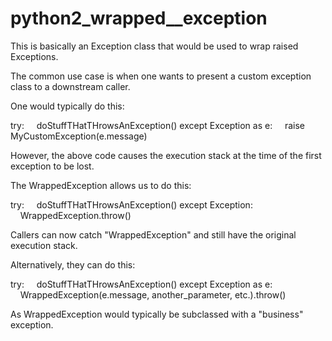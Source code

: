 # python2_wrapped__exception

This is basically an Exception class that would be used to wrap raised Exceptions.

The common use case is when one wants to present a custom exception class to a downstream caller.

One would typically do this:

try:
&nbsp;&nbsp;&nbsp;&nbsp;doStuffTHatTHrowsAnException()
except Exception as e:
&nbsp;&nbsp;&nbsp;&nbsp;raise MyCustomException(e.message)
    
However, the above code causes the execution stack at the time of the first exception to be lost.

The WrappedException allows us to do this:

try:
&nbsp;&nbsp;&nbsp;&nbsp;doStuffTHatTHrowsAnException()
except Exception:
&nbsp;&nbsp;&nbsp;&nbsp;WrappedException.throw()
    
Callers can now catch "WrappedException" and still have the original execution stack.

Alternatively, they can do this:

try:
&nbsp;&nbsp;&nbsp;&nbsp;doStuffTHatTHrowsAnException()
except Exception as e:
&nbsp;&nbsp;&nbsp;&nbsp;WrappedException(e.message, another_parameter, etc.).throw()
    
As WrappedException would typically be subclassed with a "business" exception.
    
 

